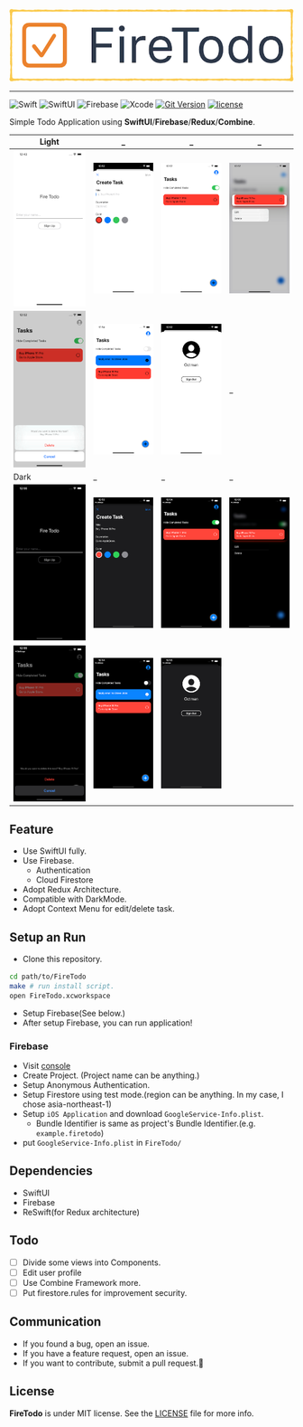 <p align='center'><img src='docs/images/logo.png' /></p>

---

![Swift](https://img.shields.io/badge/swift-5.1-orange.svg?style=for-the-badge)
![SwiftUI](https://img.shields.io/badge/use-swift_ui-orange.svg?style=for-the-badge)
![Firebase](https://img.shields.io/badge/firebase-6.9.0-orange.svg?style=for-the-badge)
![Xcode](https://img.shields.io/badge/Xcode-11.1_GM_Seed-blue.svg?style=for-the-badge)
[![Git Version](https://img.shields.io/github/release/sgr-ksmt/FireTodo.svg?style=for-the-badge)](https://github.com/sgr-ksmt/FireTodo/releases)
[![license](https://img.shields.io/github/license/sgr-ksmt/FireTodo.svg?style=for-the-badge)](https://github.com/sgr-ksmt/FireTodo/blob/master/LICENSE)

Simple Todo Application using **SwiftUI**/**Firebase**/**Redux**/**Combine**.

| Light                      | _                          | _                          | _                          |
| -------------------------- | -------------------------- | -------------------------- | -------------------------- |
| ![](docs/images/img1.png)  | ![](docs/images/img2.png)  | ![](docs/images/img3.png)  | ![](docs/images/img4.png)  |
| ![](docs/images/img5.png)  | ![](docs/images/img6.png)  | ![](docs/images/img7.png)  | _                          |
| Dark                       | _                          | _                          | _                          |
| ![](docs/images/img8.png)  | ![](docs/images/img9.png)  | ![](docs/images/img10.png) | ![](docs/images/img11.png) |
| ![](docs/images/img12.png) | ![](docs/images/img13.png) | ![](docs/images/img14.png) |                            |


## Feature

- Use SwiftUI fully.
- Use Firebase.
  - Authentication
  - Cloud Firestore
- Adopt Redux Architecture.
- Compatible with DarkMode.
- Adopt Context Menu for edit/delete task.

## Setup an Run

- Clone this repository.

```sh
cd path/to/FireTodo
make # run install script.
open FireTodo.xcworkspace
```

- Setup Firebase(See below.)
- After setup Firebase, you can run application!

### Firebase

- Visit [console](https://console.firebase.google.com)
- Create Project. (Project name can be anything.)
- Setup Anonymous Authentication.
- Setup Firestore using test mode.(region can be anything. In my case, I chose asia-northeast-1)
- Setup `iOS Application` and download `GoogleService-Info.plist`.
  - Bundle Identifier is same as project's Bundle Identifier.(e.g. `example.firetodo`)
- put `GoogleService-Info.plist` in `FireTodo/`

## Dependencies

- SwiftUI
- Firebase
- ReSwift(for Redux architecture)

## Todo

- [ ] Divide some views into Components.
- [ ] Edit user profile
- [ ] Use Combine Framework more.
- [ ] Put firestore.rules for improvement security.

## Communication

- If you found a bug, open an issue.
- If you have a feature request, open an issue.
- If you want to contribute, submit a pull request.:muscle:

## License

**FireTodo** is under MIT license. See the [LICENSE](LICENSE) file for more info.
